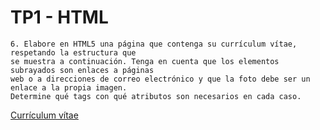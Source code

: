 # TP1 - HTML

	6. Elabore en HTML5 una página que contenga su currículum vítae, respetando la estructura que
	se muestra a continuación. Tenga en cuenta que los elementos subrayados son enlaces a páginas
	web o a direcciones de correo electrónico y que la foto debe ser un enlace a la propia imagen.
	Determine qué tags con qué atributos son necesarios en cada caso. 
	
[Currículum vítae](https://github.com/JuanISacco/11086-PAW/blob/master/TP1%20-%20HTML/Punto%206/cvitae.html)

